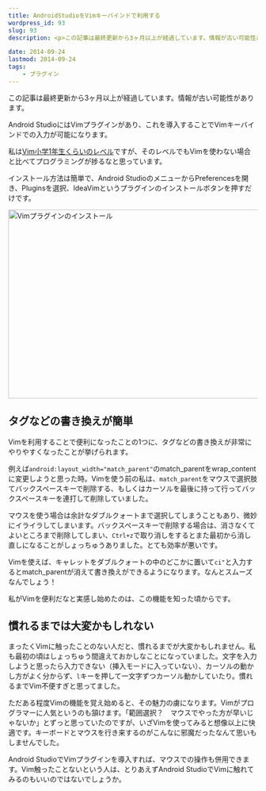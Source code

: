 ```yaml
---
title: AndroidStudioをVimキーバインドで利用する
wordpress_id: 93
slug: 93
description: <p>この記事は最終更新から3ヶ月以上が経過しています。情報が古い可能性があります。Android StudioにはVimプラグインがあり、これを導入することでVimキーバインドでの入力が可能になります。 私はVim小学1年生 [&hellip;]</p>

date: 2014-09-24
lastmod: 2014-09-24
tags: 
    - プラグイン
---
```


<div id="wppda_alert">この記事は最終更新から3ヶ月以上が経過しています。情報が古い可能性があります。</div><p>Android StudioにはVimプラグインがあり、これを導入することでVimキーバインドでの入力が可能になります。</p>
<p>私は<a href="http://qiita.com/hachi8833/items/7beeee825c11f7437f54">Vim小学1年生くらいのレベル</a>ですが、そのレベルでもVimを使わない場合と比べてプログラミングが捗るなと思っています。</p>
<p>インストール方法は簡単で、Android StudioのメニューからPreferencesを開き、Pluginsを選択、IdeaVimというプラグインのインストールボタンを押すだけです。</p>
<p><img src="https://android.gcreate.jp/wp-content/uploads/2014/09/8ece9176a2c74c8296cda896596cf377.jpg" alt="Vimプラグインのインストール" title="Vimプラグインのインストール.jpg" border="0" width="600" height="381" /></p>
<h2>タグなどの書き換えが簡単</h2>
<p>Vimを利用することで便利になったことの1つに、タグなどの書き換えが非常にやりやすくなったことが挙げられます。</p>
<p>例えば<code>android:layout_width="match_parent"</code>のmatch_parentをwrap_contentに変更しようと思った時。Vimを使う前の私は、<code>match_parent</code>をマウスで選択肢てバックスペースキーで削除する、もしくはカーソルを最後に持って行ってバックスペースキーを連打して削除していました。</p>
<p>マウスを使う場合は余計なダブルクォートまで選択してしまうこともあり、微妙にイライラしてしまいます。バックスペースキーで削除する場合は、消さなくてよいところまで削除してしまい、<code>Ctrl+z</code>で取り消しをするとまた最初から消し直しになることがしょっちゅうありました。とても効率が悪いです。</p>
<p>Vimを使えば、キャレットをダブルクォートの中のどこかに置いて<code>ci"</code>と入力するとmatch_parentが消えて書き換えができるようになります。なんとスムーズなんでしょう！</p>
<p>私がVimを便利だなと実感し始めたのは、この機能を知った頃からです。</p>
<h2>慣れるまでは大変かもしれない</h2>
<p>まったくVimに触ったことのない人だと、慣れるまでが大変かもしれません。私も最初の頃はしょっちゅう間違えておかしなことになっていました。文字を入力しようと思ったら入力できない（挿入モードに入っていない）、カーソルの動かし方がよく分からず、<code>l</code>キーを押して一文字ずつカーソル動かしていたり。慣れるまでVim不便すぎと思ってました。</p>
<p>ただある程度Vimの機能を覚え始めると、その魅力の虜になります。Vimがプログラマーに人気というのも頷けます。「範囲選択？　マウスでやった方が早いじゃないか」とずっと思っていたのですが、いざVimを使ってみると想像以上に快適です。キーボードとマウスを行き来するのがこんなに邪魔だったなんて思いもしませんでした。</p>
<p>Android StudioでVimプラグインを導入すれば、マウスでの操作も併用できます。Vim触ったことないという人は、とりあえずAndroid StudioでVimに触れてみるのもいいのではないでしょうか。</p>

  